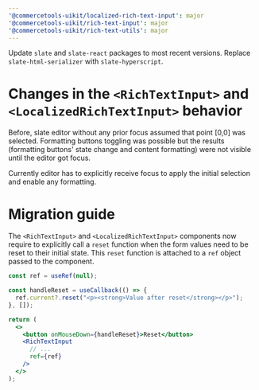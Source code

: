 ```yaml
---
'@commercetools-uikit/localized-rich-text-input': major
'@commercetools-uikit/rich-text-input': major
'@commercetools-uikit/rich-text-utils': major
---
```


Update `slate` and `slate-react` packages to most recent versions.
Replace `slate-html-serializer` with `slate-hyperscript`.

# Changes in the `<RichTextInput>` and `<LocalizedRichTextInput>` behavior
Before, slate editor without any prior focus assumed that point [0,0] was selected. Formatting buttons toggling was possible but the results (formatting buttons' state change and content formatting) were not visible until the editor got focus.

Currently editor has to explicitly receive focus to apply the initial selection and enable any formatting.

# Migration guide
The `<RichTextInput>` and `<LocalizedRichTextInput>` components now require to explicitly call a `reset` function when the form values need to be reset to their initial state.
This `reset` function is attached to a `ref` object passed to the component.

```jsx
const ref = useRef(null);

const handleReset = useCallback(() => {
  ref.current?.reset("<p><strong>Value after reset</strong></p>");
}, []);

return (
  <>
    <button onMouseDown={handleReset}>Reset</button>
    <RichTextInput
      // ...
      ref={ref}
    />
  </>
);
```





